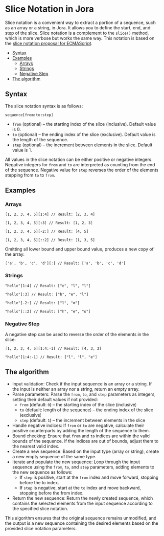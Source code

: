 # Slice Notation in Jora

Slice notation is a convenient way to extract a portion of a sequence, such as an array or a string, in Jora. It allows you to define the start, end, and step of the slice. Slice notation is a complement to the `slice()` method, which is more verbose but works the same way. This notation is based on the [slice notation proposal for ECMAScript](https://github.com/tc39/proposal-slice-notation).

- [Syntax](#syntax)
- [Examples](#examples)
    - [Arrays](#arrays)
    - [Strings](#strings)
    - [Negative Step](#negative-step)
- [The algorithm](#the-algorithm)

## Syntax

The slice notation syntax is as follows:

```
sequence[from:to:step]
```

- `from` (optional) – the starting index of the slice (inclusive). Default value is 0.
- `to` (optional) – the ending index of the slice (exclusive). Default value is the length of the sequence.
- `step` (optional) – the increment between elements in the slice. Default value is 1.

All values in the slice notation can be either positive or negative integers. Negative integers for `from` and `to` are interpreted as counting from the end of the sequence. Negative value for `step` reverses the order of the elements stepping from `to` to `from`.

## Examples

### Arrays

```jora
[1, 2, 3, 4, 5][1:4] // Result: [2, 3, 4]
```

```jora
[1, 2, 3, 4, 5][:3] // Result: [1, 2, 3]
```

```jora
[1, 2, 3, 4, 5][-2:] // Result: [4, 5]
```

```jora
[1, 2, 3, 4, 5][::2] // Result: [1, 3, 5]
```

Omitting all lower bound and upper bound value, produces a new copy of the array:

```jora
['a', 'b', 'c', 'd'][:] // Result: ['a', 'b', 'c', 'd']
```

### Strings

```jora
"hello"[1:4] // Result: ["e", "l", "l"]
```

```jora
"hello"[:3] // Result: ["h", "e", "l"]
```

```jora
"hello"[-2:] // Result: ["l", "o"]
```

```jora
"hello"[::2] // Result: ["h", "e", "o"]
```

### Negative Step

A negative step can be used to reverse the order of the elements in the slice:

```jora
[1, 2, 3, 4, 5][1:4:-1] // Result: [4, 3, 2]
```

```jora
"hello"[1:4:-1] // Result: ["l", "l", "e"]
```

## The algorithm

- Input validation: Check if the input sequence is an array or a string. If the input is neither an array nor a string, return an empty array.
- Parse parameters: Parse the `from`, `to`, and `step` parameters as integers, setting their default values if not provided:
    - `from` (default: `0`) – the starting index of the slice (inclusive)
    - `to` (default: length of the sequence) – the ending index of the slice (exclusive)
    - `step` (default: `1`) – the increment between elements in the slice
- Handle negative indices: If `from` or `to` are negative, calculate their positive counterparts by adding the length of the sequence to them.
- Bound checking: Ensure that `from` and `to` indices are within the valid bounds of the sequence. If the indices are out of bounds, adjust them to the nearest valid index.
- Create a new sequence: Based on the input type (array or string), create a new empty sequence of the same type.
- Iterate and populate the new sequence: Loop through the input sequence using the `from`, `to`, and `step` parameters, adding elements to the new sequence as follows:
    - If `step` is positive, start at the `from` index and move forward, stopping before the to index.
    - If `step` is negative, start at the `to` index and move backward, stopping before the from index.
- Return the new sequence: Return the newly created sequence, which contains the selected elements from the input sequence according to the specified slice notation.

This algorithm ensures that the original sequence remains unmodified, and the output is a new sequence containing the desired elements based on the provided slice notation parameters.
